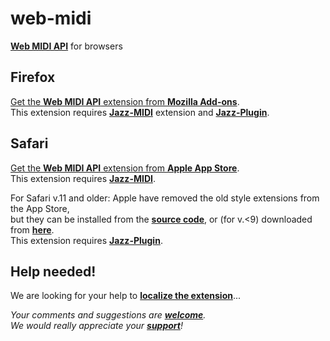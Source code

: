 # web-midi
[**Web MIDI API**](https://webaudio.github.io/web-midi-api/)
for browsers

## Firefox
[Get the **Web MIDI API** extension from **Mozilla Add-ons**](https://addons.mozilla.org/firefox/addon/web-midi-api/).  
This extension requires
[**Jazz-MIDI**](https://addons.mozilla.org/firefox/addon/jazz-midi/) extension and
[**Jazz-Plugin**](https://jazz-soft.net).

## Safari
[Get the **Web MIDI API** extension from **Apple App Store**](https://apps.apple.com/us/app/web-midi/id1507500927).  
This extension requires
[**Jazz-MIDI**](https://apps.apple.com/us/app/jazz-midi/id1506447231).

For Safari v.11 and older:
Apple have removed the old style extensions from the App Store,  
but they can be installed from the [**source code**](safari/README.md), 
or (for v.<9) downloaded from [**here**](https://jazz-soft.net/download/web-midi/web-midi-api.1.0.1.2.safariextz).  
This extension requires [**Jazz-Plugin**](https://jazz-soft.net).

## Help needed!
We are looking for your help to [**localize the extension**](media/README.md)...

*Your comments and suggestions are [**welcome**](https://jazz-soft.org).  
We would really appreciate your [**support**](https://jazz-soft.net/donate)!*
